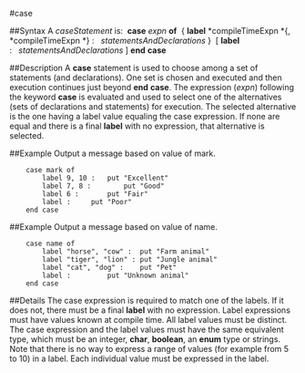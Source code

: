 
#case

##Syntax
A *caseStatement* is:
 **case** *expn* **of**  { **label** *compileTimeExpn *{, *compileTimeExpn *} :   *statementsAndDeclarations* }  [ **label** :   *statementsAndDeclarations* ] **end** **case**



##Description
A **case** statement is used to choose among a set of statements (and declarations). One set is chosen and executed and then execution continues just beyond **end** **case**.
The expression (*expn*) following the keyword **case** is evaluated and used to select one of the alternatives (sets of declarations and statements) for execution. The selected alternative is the one having a label value equaling the case expression. If none are equal and there is a final **label** with no expression, that alternative is selected.



##Example
Output a message based on value of mark.


        case mark of
            label 9, 10 :   put "Excellent"
            label 7, 8 :        put "Good"
            label 6 :       put "Fair"
            label :     put "Poor"
        end case
##Example
Output a message based on value of name.


        case name of
            label "horse", "cow" :  put "Farm animal"
            label "tiger", "lion" : put "Jungle animal"
            label "cat", "dog" :    put "Pet"
            label :         put "Unknown animal"
        end case
##Details
The case expression is required to match one of the labels. If it does not, there must be a final **label** with no expression. Label expressions must have values known at compile time. All label values must be distinct. The case expression and the label values must have the same equivalent type, which must be an integer, **char**, **boolean**, an **enum** type or strings.
Note that there is no way to express a range of values (for example from 5 to 10) in a label. Each individual value must be expressed in the label.


